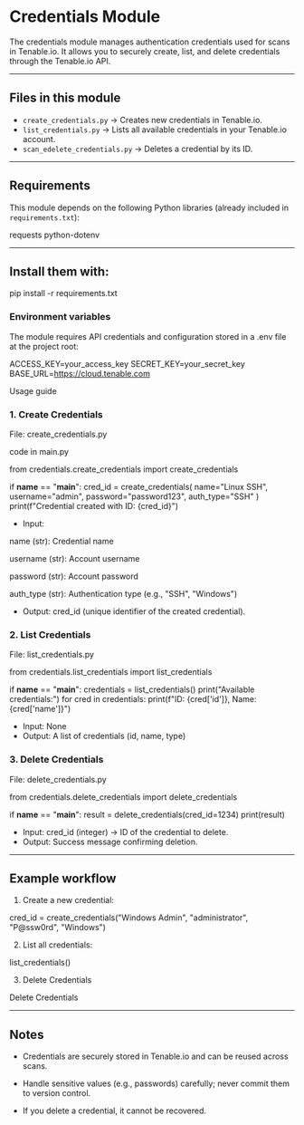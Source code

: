 # Credentials Module

The credentials module manages authentication credentials used for scans in Tenable.io.
It allows you to securely create, list, and delete credentials through the Tenable.io API.

---

## Files in this module

- `create_credentials.py` → Creates new credentials in Tenable.io.
- `list_credentials.py` → Lists all available credentials in your Tenable.io account.
- `scan_edelete_credentials.py` → Deletes a credential by its ID.

---

## Requirements

This module depends on the following Python libraries (already included in `requirements.txt`):

requests
python-dotenv

---

## Install them with:

pip install -r requirements.txt

### Environment variables

The module requires API credentials and configuration stored in a .env file at the project root:

ACCESS_KEY=your_access_key
SECRET_KEY=your_secret_key
BASE_URL=https://cloud.tenable.com

Usage guide

### 1. Create Credentials
File: create_credentials.py

code in main.py

from credentials.create_credentials import create_credentials

if __name__ == "__main__":
    cred_id = create_credentials(
        name="Linux SSH",
        username="admin",
        password="password123",
        auth_type="SSH"
    )
    print(f"Credential created with ID: {cred_id}")

* Input: 

name (str): Credential name

username (str): Account username

password (str): Account password

auth_type (str): Authentication type (e.g., "SSH", "Windows")

* Output: cred_id (unique identifier of the created credential).

### 2. List Credentials
File: list_credentials.py

from credentials.list_credentials import list_credentials

if __name__ == "__main__":
    credentials = list_credentials()
    print("Available credentials:")
    for cred in credentials:
        print(f"ID: {cred['id']}, Name: {cred['name']}")

* Input: None
* Output: A list of credentials (id, name, type)

### 3. Delete Credentials
File: delete_credentials.py

from credentials.delete_credentials import delete_credentials

if __name__ == "__main__":
    result = delete_credentials(cred_id=1234)
    print(result)

* Input: cred_id (integer) → ID of the credential to delete.
* Output: Success message confirming deletion.

---

## Example workflow

1. Create a new credential:

cred_id = create_credentials("Windows Admin", "administrator", "P@ssw0rd", "Windows")

2. List all credentials:

list_credentials()

3. Delete Credentials

Delete Credentials

---

## Notes
* Credentials are securely stored in Tenable.io and can be reused across scans.

* Handle sensitive values (e.g., passwords) carefully; never commit them to version control.

* If you delete a credential, it cannot be recovered.